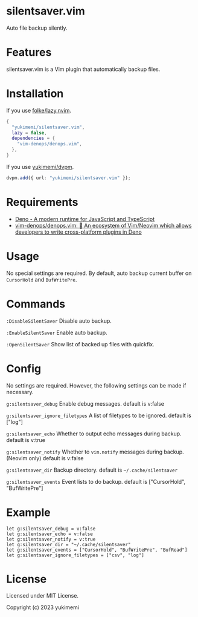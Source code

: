 # silentsaver.vim

Auto file backup silently.

# Features

silentsaver.vim is a Vim plugin that automatically backup files.

# Installation

If you use [folke/lazy.nvim](https://github.com/folke/lazy.nvim).

```lua
{
  "yukimemi/silentsaver.vim",
  lazy = false,
  dependencies = {
    "vim-denops/denops.vim",
  },
}
```

If you use [yukimemi/dvpm](https://github.com/yukimemi/dvpm).

```typescript
dvpm.add({ url: "yukimemi/silentsaver.vim" });
```

# Requirements

- [Deno - A modern runtime for JavaScript and TypeScript](https://deno.land/)
- [vim-denops/denops.vim: 🐜 An ecosystem of Vim/Neovim which allows developers to write cross-platform plugins in Deno](https://github.com/vim-denops/denops.vim)

# Usage

No special settings are required.
By default, auto backup current buffer on `CursorHold` and `BufWritePre`.

# Commands

`:DisableSilentSaver`
Disable auto backup.

`:EnableSilentSaver`
Enable auto backup.

`:OpenSilentSaver`
Show list of backed up files with quickfix.

# Config

No settings are required. However, the following settings can be made if necessary.

`g:silentsaver_debug`
Enable debug messages.
default is v:false

`g:silentsaver_ignore_filetypes`
A list of filetypes to be ignored.
default is ["log"]

`g:silentsaver_echo`
Whether to output echo messages during backup.
default is v:true

`g:silentsaver_notify`
Whether to `vim.notify` messages during backup. (Neovim only)
default is v:false

`g:silentsaver_dir`
Backup directory.
default is `~/.cache/silentsaver`

`g:silentsaver_events`
Event lists to do backup.
default is ["CursorHold", "BufWritePre"]

# Example

```vim
let g:silentsaver_debug = v:false
let g:silentsaver_echo = v:false
let g:silentsaver_notify = v:true
let g:silentsaver_dir = "~/.cache/silentsaver"
let g:silentsaver_events = ["CursorHold", "BufWritePre", "BufRead"]
let g:silentsaver_ignore_filetypes = ["csv", "log"]
```

# License

Licensed under MIT License.

Copyright (c) 2023 yukimemi

